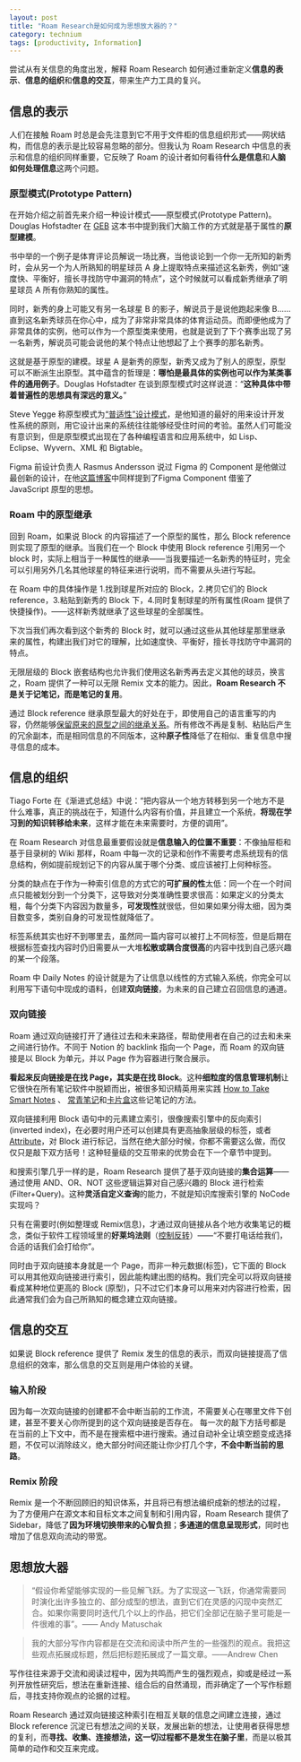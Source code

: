 ```yaml
---
layout: post
title: "Roam Research是如何成为思想放大器的？"
category: technium
tags: [productivity, Information]
---
```



尝试从有关信息的角度出发，解释 Roam Research 如何通过重新定义**信息的表示**、**信息的组织**和**信息的交互**，带来生产力工具的复兴。

## 信息的表示


人们在接触 Roam 时总是会先注意到它不用于文件柜的信息组织形式——网状结构，而信息的表示是比较容易忽略的部分。但我认为 Roam Research 中信息的表示和信息的组织同样重要，它反映了 Roam 的设计者如何看待**什么是信息**和**人脑如何处理信息**这两个问题。
    
### 原型模式(Prototype Pattern)


在开始介绍之前首先来介绍一种设计模式——原型模式(Prototype Pattern)。Douglas Hofstadter 在 [GEB](https://book.douban.com/subject/1291204/) 这本书中提到我们大脑工作的方式就是基于属性的**原型建模**。

书中举的一个例子是体育评论员解说一场比赛，当他谈论到一个你一无所知的新秀时，会从另一个为人所熟知的明星球员 A 身上提取特点来描述这名新秀，例如“速度快、平衡好，擅长寻找防守中漏洞的特点”，这个时候就可以看成新秀继承了明星球员 A 所有你熟知的属性。

同时，新秀的身上可能又有另一名球星 B 的影子，解说员于是说他跑起来像 B……直到这名新秀球员在你心中，成为了非常非常具体的体育运动员。而即便他成为了非常具体的实例，他可以作为一个原型类来使用，也就是说到了下个赛季出现了另一名新秀，解说员可能会说他的某个特点让他想起了上个赛季的那名新秀。

这就是基于原型的建模。球星 A 是新秀的原型，新秀又成为了别人的原型，原型可以不断派生出原型。其中蕴含的哲理是：**哪怕是最具体的实例也可以作为某类事件的通用例子**。Douglas Hofstadter 在谈到原型模式时这样说道：“**这种具体中带着普遍性的思想具有深远的意义。**”

Steve Yegge 称原型模式为[“普适性”设计模式](https://steve-yegge.blogspot.com/2008/10/universal-design-pattern.html)，是他知道的最好的用来设计开发性系统的原则，用它设计出来的系统往往能够经受住时间的考验。虽然人们可能没有意识到，但是原型模式出现在了各种编程语言和应用系统中，如 Lisp、Eclipse、Wyvern、XML 和 Bigtable。

Figma 前设计负责人 Rasmus Andersson 说过  Figma 的 Component 是他做过最创新的设计，在他[这篇博客](https://www.figma.com/blog/components-in-figma)中同样提到了Figma Component 借鉴了 JavaScript 原型的思想。    

### Roam 中的原型继承


回到 Roam，如果说 Block 的内容描述了一个原型的属性，那么 Block reference 则实现了原型的继承。当我们在一个 Block 中使用 Block reference 引用另一个 block 时，实际上相当于一种属性的继承——当我要描述一名新秀的特征时，完全可以引用另外几名其他球星的特征来进行说明，而不需要从头进行写起。

在 Roam 中的具体操作是 1.找到球星所对应的 Block，2.拷贝它们的 Block reference，3.粘贴到新秀的 Block 下，4.同时复制球星的所有属性(Roam 提供了快捷操作)。——这样新秀就继承了这些球星的全部属性。

下次当我们再次看到这个新秀的 Block 时，就可以通过这些从其他球星那里继承来的属性，构建出我们对它的理解，比如速度快、平衡好，擅长寻找防守中漏洞的特点。

无限层级的 Block 嵌套结构也允许我们使用这名新秀再去定义其他的球员，换言之，Roam 提供了一种可以无限 Remix 文本的能力。因此，**Roam Research 不是关于记笔记，而是笔记的复用**。

通过 Block reference 继承原型最大的好处在于，即使用自己的语言重写的内容，仍然能够[保留原来的原型之间的继承关系](https://twitter.com/Conaw/status/1240104928661475328)。所有修改不再是复制、粘贴后产生的冗余副本，而是相同信息的不同版本，这种**原子性**降低了在相似、重复信息中搜寻信息的成本。


## 信息的组织

Tiago Forte 在《渐进式总结》中说：“把内容从一个地方转移到另一个地方不是什么难事，真正的挑战在于，知道什么内容有价值，并且建立一个系统，**将现在学习到的知识转移给未来**，这样才能在未来需要时，方便的调用”。

在 Roam Research 对信息最重要假设就是**信息输入的位置不重要**：不像抽屉柜和基于目录树的 Wiki 那样，Roam 中每一次的记录和创作不需要考虑系统现有的信息结构，例如提前规划记下的内容从属于哪个分类、或应该被打上何种标签。

分类的缺点在于作为一种索引信息的方式它的**可扩展的性**太低：同一个在一个时间点只能被划分到一个分类下，这导致对分类准确性要求很高：如果定义的分类太粗，每个分类下内容因为数量多，**可发现性**就很低，但如果如果分得太细，因为类目数变多，类别自身的可发现性就降低了。

标签系统其实也好不到哪里去，虽然同一篇内容可以被打上不同标签，但是后期在根据标签查找内容时仍旧需要从一大堆**松散或耦合度很高**的内容中找到自己感兴趣的某一个段落。

Roam 中 Daily Notes 的设计就是为了让信息以线性的方式输入系统，你完全可以利用写下语句中现成的语料，创建**双向链接**，为未来的自己建立召回信息的通道。


### 双向链接

Roam 通过双向链接打开了通往过去和未来路径，帮助使用者在自己的过去和未来之间进行协作。不同于 Notion 的 backlink 指向一个 Page，而 Roam 的双向链接是以 Block 为单元，并以 Page 作为容器进行聚合展示。

**看起来反向链接是在找 Page，其实是在找 Block**。这种**细粒度的信息管理机制**让它很快在所有笔记软件中脱颖而出，被很多知识精英用来实践 [How to Take Smart Notes]() 、 [常青笔记](https://notes.andymatuschak.org/Evergreen_notes)和[卡片盒](https://zettelkasten.de/)这些记笔记的方法。


双向链接利用 Block 语句中的元素建立索引，很像搜索引擎中的反向索引(inverted index)，在必要时用户还可以创建具有更高抽象层级的标签，或者[Attribute](https://roamresearch.com/#/app/help/page/LJOc7nRiO)，对 Block 进行标记，当然在绝大部分时候，你都不需要这么做，而仅仅只是敲下双方括号！这种轻量级的交互带来的优势会在下一个章节中提到。

和搜索引擎几乎一样的是，Roam Research 提供了基于双向链接的**集合运算**——通过使用 AND、OR、NOT 这些逻辑运算对自己感兴趣的 Block 进行检索(Filter+Query)。这种**灵活自定义查询**的能力，不就是知识库搜索引擎的 NoCode 实现吗？

只有在需要时(例如整理或 Remix信息)，才通过双向链接从各个地方收集笔记的概念，类似于软件工程领域里的**好莱坞法则**（[控制反转](https://en.wikipedia.org/wiki/Inversion_of_control)）——“不要打电话给我们，合适的话我们会打给你”。


同时由于双向链接本身就是一个 Page，而非一种元数据(标签)，它下面的 Block 可以用其他双向链接进行索引，因此能构建出图的结构。我们完全可以将双向链接看成某种地位更高的 Block (原型)，只不过它们本身可以用来对内容进行检索，因此通常我们会为自己所熟知的概念建立双向链接。

## 信息的交互

如果说 Block reference 提供了 Remix 发生的信息的表示，而双向链接提高了信息组织的效率，那么信息的交互则是用户体验的关键。

### 输入阶段

因为每一次双向链接的创建都不会中断当前的工作流，不需要关心在哪里文件下创建，甚至不要关心你所提到的这个双向链接是否存在。
每一次的敲下方括号都是在当前的上下文中，而不是在搜索框中进行搜索。通过自动补全让填空题变成选择题，不仅可以消除歧义，绝大部分时间还能让你少打几个字，**不会中断当前的思路**。

### Remix 阶段

Remix 是一个不断回顾旧的知识体系，并且将已有想法编织成新的想法的过程，为了方便用户在源文本和目标文本之间复制和引用内容，Roam Research 提供了 Sidebar，降低了**因为环境切换带来的心智负担**；**多通道的信息呈现形式**，同时也增加了信息双向流动的带宽。

## 思想放大器

> “假设你希望能够实现的一些见解飞跃。为了实现这一飞跃，你通常需要同时演化出许多独立的、部分成型的想法，直到它们在灵感的闪现中突然汇合。如果你需要同时迭代几个以上的作品，把它们全部记在脑子里可能是一件很难的事”。—— Andy Matuschak

> 我的大部分写作内容都是在交流和阅读中所产生的一些强烈的观点。我把这些观点拓展成标题，然后把标题拓展成了一篇文章。——Andrew Chen

写作往往来源于交流和阅读过程中，因为共鸣而产生的强烈观点，抑或是经过一系列开放性研究后，想法在重新连接、组合后的自然涌现，而非确定了一个写作标题后，寻找支持你观点的论据的过程。

Roam Research 通过双向链接这种索引在相互关联的信息之间建立连接，通过 Block reference 沉淀已有想法之间的关联，发展出新的想法，让使用者获得思想的复利，而**寻找、收集、连接想法，这一切过程都不是发生在脑子里**，而是以极其简单的动作和交互来完成。


​        

